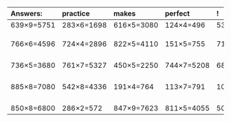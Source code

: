 | Answers: | practice | makes | perfect | ! |
| :--- | :--- | :--- | :--- | :--- |
| 639×9=5751 | 283×6=1698 | 616×5=3080 | 124×4=496 | 538×8=4304 | 
|   |   |   |   |   | 
|   |   |   |   |   | 
|   |   |   |   |   | 
| 766×6=4596 | 724×4=2896 | 822×5=4110 | 151×5=755 | 714×3=2142 | 
|   |   |   |   |   | 
|   |   |   |   |   | 
|   |   |   |   |   | 
|   |   |   |   |   | 
| 736×5=3680 | 761×7=5327 | 450×5=2250 | 744×7=5208 | 687×2=1374 | 
|   |   |   |   |   | 
|   |   |   |   |   | 
|   |   |   |   |   | 
|   |   |   |   |   | 
| 885×8=7080 | 542×8=4336 | 191×4=764 | 113×7=791 | 106×5=530 | 
|   |   |   |   |   | 
|   |   |   |   |   | 
|   |   |   |   |   | 
|   |   |   |   |   | 
| 850×8=6800 | 286×2=572 | 847×9=7623 | 811×5=4055 | 508×2=1016 | 

